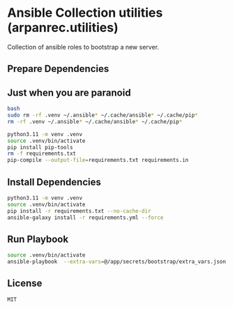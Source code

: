 # Ansible Collection utilities (arpanrec.utilities)

Collection of ansible roles to bootstrap a new server.

## Prepare Dependencies

## Just when you are paranoid

```bash
bash
sudo rm -rf .venv ~/.ansible* ~/.cache/ansible* ~/.cache/pip*
rm -rf .venv ~/.ansible* ~/.cache/ansible* ~/.cache/pip*
```

```bash
python3.11 -m venv .venv
source .venv/bin/activate
pip install pip-tools
rm -f requirements.txt
pip-compile --output-file=requirements.txt requirements.in
```

## Install Dependencies

```bash
python3.11 -m venv .venv
source .venv/bin/activate
pip install -r requirements.txt --no-cache-dir
ansible-galaxy install -r requirements.yml --force
```

## Run Playbook

```bash
source .venv/bin/activate
ansible-playbook  --extra-vars=@/app/secrets/bootstrap/extra_vars.json site.yml --tags <Tags>
```

## License

`MIT`
